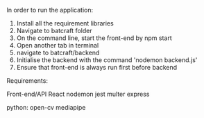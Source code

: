 In order to run the application:
1. Install all the requirement libraries
2. Navigate to batcraft folder
3. On the command line, start the front-end by npm start
4. Open another tab in terminal
5. navigate to batcraft/backend
6. Initialise the backend with the command 'nodemon backend.js'
7. Ensure that front-end is always run first before backend


Requirements:

Front-end/API
React
nodemon
jest
multer
express

python:
open-cv
mediapipe


